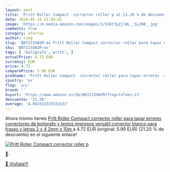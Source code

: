 ```yaml
---
layout: post
title: 'Pritt Roller Compact  corrector roller p al 21.20 % de descuento'
date: 2020-05-15 11:54:41
image: 'https://m.media-amazon.com/images/I/51KtTpZjlWL._SL200_.jpg'
comments: true
category: ofertas
author: ring
slug: 'B072J3XW2M-es Pritt Roller Compact corrector roller para tapar errores...'
sku: 'B072J3XW2M-es'
tags: [ 'bolígrafo','pritt', ]
actualPrice: 4.72 EUR
currency: EUR
price: 4.72
comparePrice: 5.99 EUR
prodname: 'Pritt Roller Compact  corrector roller para tapar errores  correctores de bolígrafo y textos impresos  versátil corrector blanco para frases y letras  2 x  4 2mm x 10m '
country: 'es'
flag: '🇪🇸'
brand: ''
buyurl: 'https://www.amazon.es/dp/B072J3XW2M/?tag=tolees-21'
descuento: '21.20'
average: '4.843333333333333'
---
```


Ahora mismo tienes [Pritt Roller Compact  corrector roller para tapar errores  correctores de bolígrafo y textos impresos  versátil corrector blanco para frases y letras  2 x  4 2mm x 10m ](https://www.amazon.es/dp/B072J3XW2M/?tag=tolees-21) a 4.72 EUR (original: 5.99 EUR) (21.20 %  de descuento) en el siguiente enlace!

[![Pritt Roller Compact  corrector roller p](https://m.media-amazon.com/images/I/51KtTpZjlWL._SL200_.jpg)](https://www.amazon.es/dp/B072J3XW2M/?tag=tolees-21)

🔎:


[🛒 Visítala!!!](https://www.amazon.es/dp/B072J3XW2M/?tag=tolees-21)
